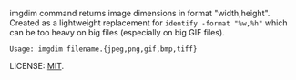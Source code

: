 imgdim command returns image dimensions in format "width,height". Created as a
lightweight replacement for `identify -format "%w,%h"` which can be too heavy
on big files (especially on big GIF files).

	Usage: imgdim filename.{jpeg,png,gif,bmp,tiff}

LICENSE: [MIT](http://opensource.org/licenses/MIT).
